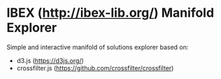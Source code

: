 # IBEX (http://ibex-lib.org/) Manifold Explorer

Simple and interactive manifold of solutions explorer based on:

- d3.js (https://d3js.org/)
- crossfilter.js (https://github.com/crossfilter/crossfilter)
